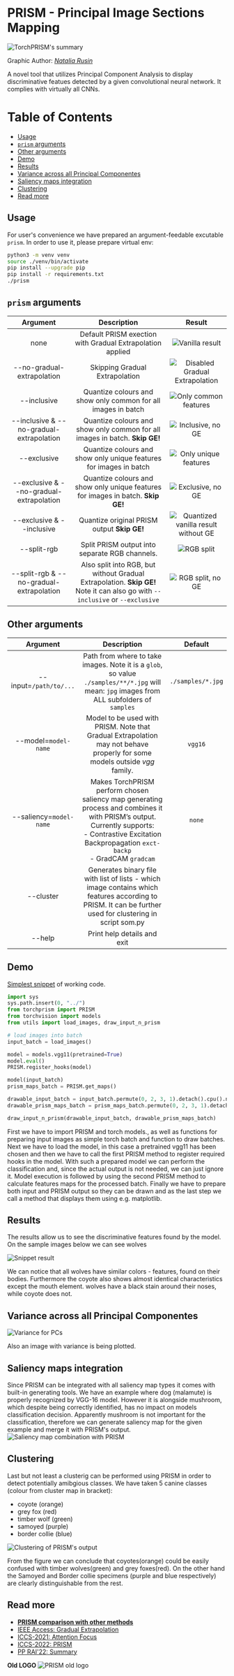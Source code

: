 # PRISM - **Pr**incipal **I**mage **S**ections **M**apping

![TorchPRISM's summary](https://raw.githubusercontent.com/szandala/TorchPRISM/master/TorchPRISM_summary.png)

Graphic Author: [*Natalia Rusin*](https://github.com/Nat3005)

A novel tool that utilizes Principal Component Analysis to display discriminative featues detected by a given convolutional neural network.
It complies with virtually all CNNs.


# Table of Contents
* [Usage](#Usage)
* [`prism` arguments](#`prism`-arguments)
* [Other arguments](#Other-arguments)
* [Demo](#Demo)
* [Results](#Results)
* [Variance across all Principal Componentes](#Variance-across-all-Principal-Componentes)
* [Saliency maps integration](#Saliency-maps-integration)
* [Clustering](#Clustering)
* [Read more](#Read-more)

## Usage

For user's convenience we have prepared an argument-feedable excutable `prism`.
In order to use it, please prepare virtual env:
```sh
python3 -m venv venv
source ./venv/bin/activate
pip install --upgrade pip
pip install -r requirements.txt
./prism
```

## `prism` arguments

| Argument | Description | Result |
| :---: | :---: | :---: |
| none | Default PRISM exection with Gradual Extrapolation applied | ![Vanilla result](https://raw.githubusercontent.com/szandala/TorchPRISM/assets/results/PRISM_vanilla.jpg) |
| --no-gradual-extrapolation | Skipping Gradual Extrapolation | ![Disabled Gradual Extrapolation](https://raw.githubusercontent.com/szandala/TorchPRISM/assets/results/PRISM_no-ge.jpg) |
| --inclusive | Quantize colours and show only common for all images in batch | ![Only common features](https://raw.githubusercontent.com/szandala/TorchPRISM/assets/results/PRISM_inclusive.jpg) |
| --inclusive & --no-gradual-extrapolation | Quantize colours and show only common for all images in batch. **Skip GE!** | ![Inclusive, no GE](https://raw.githubusercontent.com/szandala/TorchPRISM/assets/results/PRISM_no-ge_inclusive.jpg) |
| --exclusive | Quantize colours and show only unique features for images in batch | ![Only unique features](https://raw.githubusercontent.com/szandala/TorchPRISM/assets/results/PRISM_exclusive.jpg) |
| --exclusive & --no-gradual-extrapolation | Quantize colours and show only unique features for images in batch. **Skip GE!** | ![Exclusive, no GE](https://raw.githubusercontent.com/szandala/TorchPRISM/assets/results/PRISM_no-ge_exclusive.jpg) |
| --exclusive & --inclusive | Quantize original PRISM output **Skip GE!** | ![Quantized vanilla result without GE](https://raw.githubusercontent.com/szandala/TorchPRISM/assets/results/PRISM_inclusive_exclusive.jpg) |
| --split-rgb |Split PRISM output into separate RGB channels. | ![RGB split](https://raw.githubusercontent.com/szandala/TorchPRISM/assets/results/PRISM_RGB.jpg) |
| --split-rgb & --no-gradual-extrapolation | Also split into RGB, but without Gradual Extrapolation. **Skip GE!** Note it can also go with `--inclusive` or `--exclusive`| ![RGB split, no GE](https://raw.githubusercontent.com/szandala/TorchPRISM/assets/results/PRISM_no-ge_RGB.jpg) |


## Other arguments

| Argument | Description | Default |
| :---: | :---: | :---: |
| --input=`/path/to/...` | Path from where to take images. Note it is a `glob`, so value `./samples/**/*.jpg` will mean: `jpg` images from ALL subfolders of `samples` | `./samples/*.jpg` |
| --model=`model-name` | Model to be used with PRISM. Note that Gradual Extrapolation may not behave properly for some models outside *vgg* family. | `vgg16` |
| --saliency=`model-name` | Makes TorchPRISM perform chosen saliency map generating process and combines it with PRISM’s output. Currently supports:<br>- Contrastive Excitation Backpropagation `exct-backp`<br>- GradCAM `gradcam` | `none` |
| --cluster | Generates binary file with list of lists - which image contains which features according to PRISM. It can be further used for clustering in script som.py |  |
| --help | Print help details and exit |  |

## Demo

[Simplest snippet](https://github.com/szandala/TorchPRISM/blob/master/SoftwareX_snippet/snippet.py) of working code.

```python
import sys
sys.path.insert(0, "../")
from torchprism import PRISM
from torchvision import models
from utils import load_images, draw_input_n_prism

# load images into batch
input_batch = load_images()

model = models.vgg11(pretrained=True)
model.eval()
PRISM.register_hooks(model)

model(input_batch)
prism_maps_batch = PRISM.get_maps()

drawable_input_batch = input_batch.permute(0, 2, 3, 1).detach().cpu().numpy()
drawable_prism_maps_batch = prism_maps_batch.permute(0, 2, 3, 1).detach().cpu().numpy()

draw_input_n_prism(drawable_input_batch, drawable_prism_maps_batch)
```
First we have to import PRISM and torch models., as well as functions for preparing input images as simple torch batch and function to draw batches. Next we have to load the model, in this case a pretrained vgg11 has been chosen and then we have to call the first PRISM method to register required hooks in the model.
With such a prepared model we can perform the classification and, since the actual output is not needed, we can just ignore it. Model execution is followed by using the second PRISM method to calculate features maps for the processed batch. Finally we have to prepare both input and PRISM output so they can be drawn and as the last step we call a method that displays them using e.g. matplotlib.

## Results

The results allow us to see the discriminative features found by the model.
On the sample images below we can see wolves

![Snippet result](https://raw.githubusercontent.com/szandala/TorchPRISM/master/SoftwareX_snippet/PRISM_result.png)

We can notice that all wolves have similar colors - features, found on their bodies. Furthermore the coyote also shows almost identical characteristics except the mouth element. wolves have a black stain around their noses, while coyote does not.

## Variance across all Principal Componentes

![Variance for PCs](https://raw.githubusercontent.com/szandala/TorchPRISM/assets/results/PRISM_var_vgg16.jpg)

Also an image with variance is being plotted.

## Saliency maps integration

Since PRISM can be integrated with all saliency map types it comes with built-in generating tools.
We have an example where dog (malamute) is properly recognized by VGG-16 model. However it is alongside mushroom, which despite being correctly identified, has no impact on models classification decision.
Apparently mushroom is not important for the classification, therefore we can generate saliency map for the given example and merge it with PRISM's output.
![Saliency map combination with PRISM](https://raw.githubusercontent.com/szandala/TorchPRISM/assets/results/PRISM_with_saliency.jpg)

## Clustering

Last but not least a clusterig can be performed using PRISM in order to detect potentially amibgious classes.
We have taken 5 canine classes (colour from cluster map in bracket):
- coyote (orange)
- grey fox (red)
- timber wolf (green)
- samoyed (purple)
- border collie (blue)


![Clustering of PRISM's output](https://raw.githubusercontent.com/szandala/TorchPRISM/assets/results/clustering.png)

From the figure we can conclude that coyotes(orange) could be easily confused with timber wolves(green) and grey foxes(red). On the other hand the Samoyed and Border collie specimens (purple and blue respectively) are clearly distinguishable from the rest.



## Read more
- **[PRISM comparison with other methods](https://github.com/szandala/TorchPRISM/tree/comparison/comparison_with_others)**
- [IEEE Access: Gradual Extrapolation](https://ieeexplore.ieee.org/document/9468713)
- [ICCS-2021: Attention Focus](https://www.iccs-meeting.org/archive/iccs2021/papers/127430415.pdf)
- [ICCS-2022: PRISM](https://link.springer.com/chapter/10.1007/978-3-031-08751-6_54)
- [PP RAI'22: Summary](https://docs.google.com/document/d/1_-TKex_0BW2pV3BO4Uwk6gF3Cer2bB5qUdgxWns0e-4/edit?usp=sharing)

**Old LOGO**
![PRISM old logo](https://raw.githubusercontent.com/szandala/TorchPRISM/master/PRISM_logo.png)
